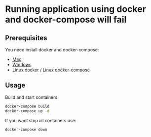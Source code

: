 # Running application using docker and docker-compose will fail

## Prerequisites

You need install docker and docker-compose:

- [Mac](https://docs.docker.com/desktop/mac/install/)
- [Windows](https://docs.docker.com/desktop/windows/install/)
- [Linux docker](https://docs.docker.com/engine/install/) / [Linux docker-compose](https://docs.docker.com/compose/install/)

## Usage

Build and start containers:

```bash
docker-compose build
docker-compose up -d
```

If you want stop all containers use:

```bash
docker-compose down
```
